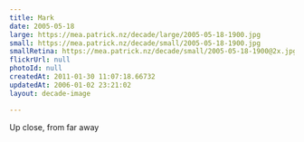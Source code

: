 ```yaml
---
title: Mark
date: 2005-05-18
large: https://mea.patrick.nz/decade/large/2005-05-18-1900.jpg
small: https://mea.patrick.nz/decade/small/2005-05-18-1900.jpg
smallRetina: https://mea.patrick.nz/decade/small/2005-05-18-1900@2x.jpg
flickrUrl: null
photoId: null
createdAt: 2011-01-30 11:07:18.66732
updatedAt: 2006-01-02 23:21:02
layout: decade-image

---
```

Up close, from far away
